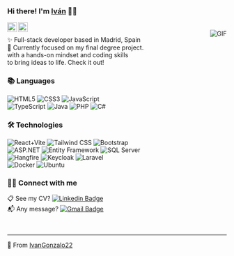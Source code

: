### Hi there! I'm [Iván](https://github.com/IvanGonzalo22) 👨‍💻

<a href="https://www.linkedin.com/ivangonzaloromero/">
  <img align="left" alt="Aman's Linkedin" width="22px" src="https://cdn.jsdelivr.net/npm/simple-icons@v3/icons/linkedin.svg" />
</a>

<a href="mailto:igonzaloromero@gmail.com">
  <img align="left" alt="Aman's Email" width="22px" src="https://cdn.jsdelivr.net/npm/simple-icons@v3/icons/gmail.svg" />
</a>

<br>

<img align="right" alt="GIF" src="https://media.giphy.com/media/MC6eSuC3yypCU/giphy.gif" />

<p> 
✨ Full-stack developer based in Madrid, Spain
<br/>
🚀 Currently focused on my final degree project.
<br>
with a hands-on mindset and coding skills
<br>
to bring ideas to life. Check it out!
</p>

### 📚 Languages
![HTML5](https://img.shields.io/badge/-HTML5-black?style=flat-square&logo=html5&logoColor=white)
![CSS3](https://img.shields.io/badge/-CSS3-black?style=flat-square&logo=css3)
![JavaScript](https://img.shields.io/badge/-JavaScript-black?style=flat-square&logo=javascript)
<br>
![TypeScript](https://img.shields.io/badge/-TypeScript-black?style=flat-square&logo=typescript&logoColor=white)
![Java](https://img.shields.io/badge/-Java-black?style=flat-square)
![PHP](https://img.shields.io/badge/-PHP-black?style=flat-square&logo=php)
![C#](https://img.shields.io/badge/-C%23-black?style=flat-square&logo=csharp&logoColor=white)

### 🛠️ Technologies
![React+Vite](https://img.shields.io/badge/-React%2BVite-black?style=flat-square&logo=react&logoColor=white)
![Tailwind CSS](https://img.shields.io/badge/-Tailwind%20CSS-black?style=flat-square&logo=tailwind-css&logoColor=white)
![Bootstrap](https://img.shields.io/badge/-Bootstrap-black?style=flat-square&logo=bootstrap)
<br>
![ASP.NET](https://img.shields.io/badge/-ASP.NET-black?style=flat-square&logo=dotnet&logoColor=white)
![Entity Framework](https://img.shields.io/badge/-Entity%20Framework-black?style=flat-square&logo=dotnet&logoColor=white)
![SQL Server](https://img.shields.io/badge/-SQL%20Server-black?style=flat-square&logo=microsoft-sql-server&logoColor=white)
<br>
![Hangfire](https://img.shields.io/badge/-Hangfire-black?style=flat-square&logoColor=white)
![Keycloak](https://img.shields.io/badge/-Keycloak-black?style=flat-square&logo=keycloak&logoColor=white)
![Laravel](https://img.shields.io/badge/-Laravel-black?style=flat-square&logo=laravel)
<br>
![Docker](https://img.shields.io/badge/-Docker-black?style=flat-square&logo=docker&logoColor=white)
![Ubuntu](https://img.shields.io/badge/-Ubuntu-black?style=flat-square&logo=ubuntu)

### 🙋‍♂️ Connect with me
📋 See my CV?  [![Linkedin Badge](https://img.shields.io/badge/-Iván%20Gonzalo-blue?style=flat-square&logo=linkedin&logoColor=white&link=https://www.linkedin.com/in/ivangonzaloromero/)](https://www.linkedin.com/in/ivangonzaloromero/)
<br/>
📬 Any message?  [![Gmail Badge](https://img.shields.io/badge/-igonzaloromero@gmail.com-c14438?style=flat-square&logo=Gmail&logoColor=white&link=mailto:igonzaloromero@gmail.com)](mailto:igonzaloromero@gmail.com)

<br/>

<hr/>

🌠 From [IvanGonzalo22](https://github.com/IvanGonzalo22)
